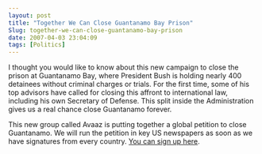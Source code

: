 ```yaml
---
layout: post
title: "Together We Can Close Guantanamo Bay Prison"
Slug: together-we-can-close-guantanamo-bay-prison
date: 2007-04-03 23:04:09
tags: [Politics]
---
```

I thought you would like to know about this new campaign to close the prison at Guantanamo Bay, where President Bush is holding nearly 400 detainees without criminal charges or trials. For the first time, some of his top advisors have called for closing this affront to international law, including his own Secretary of Defense. This split inside the Administration gives us a real chance close Guantanamo forever.

This new group called Avaaz is putting together a global petition to close Guantanamo. We will run the petition in key US newspapers as soon as we have signatures from every country. [You can sign up here](http://www.avaaz.org/en/close_guantanamo).
